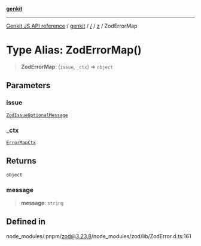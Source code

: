 [**genkit**](../../../README.md)

***

[Genkit JS API reference](../../../../README.md) / [genkit](../../../README.md) / [/](../../../README.md) / [z](../README.md) / ZodErrorMap

# Type Alias: ZodErrorMap()

> **ZodErrorMap**: (`issue`, `_ctx`) => `object`

## Parameters

### issue

[`ZodIssueOptionalMessage`](ZodIssueOptionalMessage.md)

### \_ctx

[`ErrorMapCtx`](ErrorMapCtx.md)

## Returns

`object`

### message

> **message**: `string`

## Defined in

node\_modules/.pnpm/zod@3.23.8/node\_modules/zod/lib/ZodError.d.ts:161

